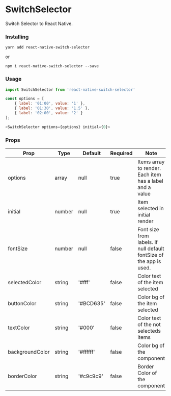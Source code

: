 # SwitchSelector

Switch Selector to React Native. 

### Installing

```Shell
yarn add react-native-switch-selector
```

or

```Shell
npm i react-native-switch-selector --save
```

### Usage

```js
import SwitchSelector from 'react-native-switch-selector'
```

```js
const options = [
    { label: '01:00', value: '1' },
    { label: '01:30', value: '1.5' },
    { label: '02:00', value: '2' }
];
```

```js
<SwitchSelector options={options} initial={0}>
```

### Props

|   Prop   |      Type     |  Default |     Required     | Note |
|----------|---------------|--------- |--------------|---|
| options |  array |   null  |      true    |  Items array to render. Each item has a label and a value |
| initial |    number   |   null    |       true       | Item selected in initial render |
| fontSize | number |    null    |        false      | Font size from labels. If null default fontSize of the app is used. |
| selectedColor | string |    '#fff'    |        false      | Color text of the item selected |
| buttonColor | string |    '#BCD635'    |        false      | Color bg of the item selected |
| textColor | string |    '#000'    |        false      | Color text of the not selecteds items |
| backgroundColor | string |    '#ffffff'    |        false      | Color bg of the component |
| borderColor | string |    '#c9c9c9'    |        false      | Border Color of the component |

